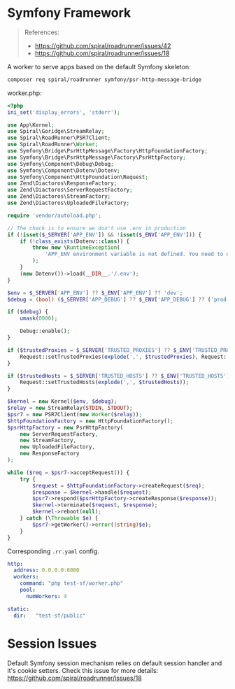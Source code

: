 # Symfony Framework
> References:
> * https://github.com/spiral/roadrunner/issues/42
> * https://github.com/spiral/roadrunner/issues/18

A worker to serve apps based on the default Symfony skeleton:

```bash
composer req spiral/roadrunner symfony/psr-http-message-bridge
```

worker.php:
```php
<?php
ini_set('display_errors', 'stderr');

use App\Kernel;
use Spiral\Goridge\StreamRelay;
use Spiral\RoadRunner\PSR7Client;
use Spiral\RoadRunner\Worker;
use Symfony\Bridge\PsrHttpMessage\Factory\HttpFoundationFactory;
use Symfony\Bridge\PsrHttpMessage\Factory\PsrHttpFactory;
use Symfony\Component\Debug\Debug;
use Symfony\Component\Dotenv\Dotenv;
use Symfony\Component\HttpFoundation\Request;
use Zend\Diactoros\ResponseFactory;
use Zend\Diactoros\ServerRequestFactory;
use Zend\Diactoros\StreamFactory;
use Zend\Diactoros\UploadedFileFactory;

require 'vendor/autoload.php';

// The check is to ensure we don't use .env in production
if (!isset($_SERVER['APP_ENV']) && !isset($_ENV['APP_ENV'])) {
    if (!class_exists(Dotenv::class)) {
        throw new \RuntimeException(
            'APP_ENV environment variable is not defined. You need to define environment variables for configuration or add "symfony/dotenv" as a Composer dependency to load variables from a .env file.'
        );
    }
    (new Dotenv())->load(__DIR__.'/.env');
}

$env = $_SERVER['APP_ENV'] ?? $_ENV['APP_ENV'] ?? 'dev';
$debug = (bool) ($_SERVER['APP_DEBUG'] ?? $_ENV['APP_DEBUG'] ?? ('prod' !== $env));

if ($debug) {
    umask(0000);

    Debug::enable();
}

if ($trustedProxies = $_SERVER['TRUSTED_PROXIES'] ?? $_ENV['TRUSTED_PROXIES'] ?? false) {
    Request::setTrustedProxies(explode(',', $trustedProxies), Request::HEADER_X_FORWARDED_ALL ^ Request::HEADER_X_FORWARDED_HOST);
}

if ($trustedHosts = $_SERVER['TRUSTED_HOSTS'] ?? $_ENV['TRUSTED_HOSTS'] ?? false) {
    Request::setTrustedHosts(explode(',', $trustedHosts));
}

$kernel = new Kernel($env, $debug);
$relay = new StreamRelay(STDIN, STDOUT);
$psr7 = new PSR7Client(new Worker($relay));
$httpFoundationFactory = new HttpFoundationFactory();
$psrHttpFactory = new PsrHttpFactory(
    new ServerRequestFactory,
    new StreamFactory,
    new UploadedFileFactory,
    new ResponseFactory
);

while ($req = $psr7->acceptRequest()) {
    try {
        $request = $httpFoundationFactory->createRequest($req);
        $response = $kernel->handle($request);
        $psr7->respond($psrHttpFactory->createResponse($response));
        $kernel->terminate($request, $response);
        $kernel->reboot(null);
    } catch (\Throwable $e) {
        $psr7->getWorker()->error((string)$e);
    }
}
```

Corresponding `.rr.yaml` config.

```yaml
http:
  address: 0.0.0.0:8080
  workers:
    command: "php test-sf/worker.php"
    pool:
      numWorkers: 4

static:
  dir:   "test-sf/public"
```

# Session Issues
Default Symfony session mechanism relies on default session handler and it's cookie setters. Check this issue for more details: https://github.com/spiral/roadrunner/issues/18
